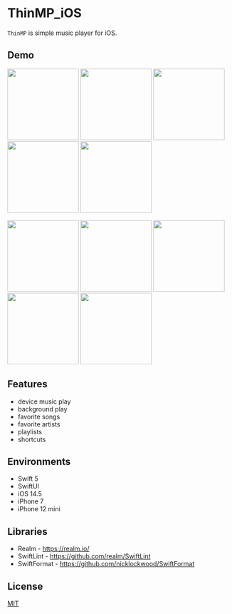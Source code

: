 # ThinMP_iOS

`ThinMP` is simple music player for iOS.

## Demo
<img src="https://user-images.githubusercontent.com/42083313/126888367-781632f8-a58f-42e9-bf5b-10ceccd6cf04.PNG" width="160"> <img src="https://user-images.githubusercontent.com/42083313/126888383-f47eb821-39bd-408c-b23c-de1c56223a46.PNG" width="160"> <img src="https://user-images.githubusercontent.com/42083313/126892681-be4927e9-52a2-4856-a3eb-ceaa07b46ca2.PNG" width="160"> <img src="https://user-images.githubusercontent.com/42083313/126888408-4e32f91d-b915-4964-b6ff-a443037b3cca.PNG" width="160"> <img src="https://user-images.githubusercontent.com/42083313/126888415-f2d5ad74-a225-466f-b2cc-894ec8024788.PNG" width="160">

<img src="https://user-images.githubusercontent.com/42083313/126888442-b3528dfc-88ff-41ee-91db-82d997f3e05a.PNG" width="160"> <img src="https://user-images.githubusercontent.com/42083313/126888478-d4eef432-9374-4d54-994a-3605dec619e6.PNG" width="160"> <img src="https://user-images.githubusercontent.com/42083313/126892713-0526eb77-2f75-4fe0-8648-da017cbf3cbf.PNG" width="160"> <img src="https://user-images.githubusercontent.com/42083313/126888502-7fba3f00-6b00-4a87-bae9-d0ff933cfebc.PNG" width="160"> <img src="https://user-images.githubusercontent.com/42083313/126888506-73c7e9cb-cde1-4b69-8d7b-303375977ccf.PNG" width="160">

## Features

* device music play
* background play
* favorite songs
* favorite artists
* playlists
* shortcuts

## Environments

* Swift 5
* SwiftUI
* iOS 14.5
* iPhone 7
* iPhone 12 mini

## Libraries

* Realm - https://realm.io/
* SwiftLint - https://github.com/realm/SwiftLint
* SwiftFormat - https://github.com/nicklockwood/SwiftFormat

## License

[MIT](http://b4b4r07.mit-license.org)
